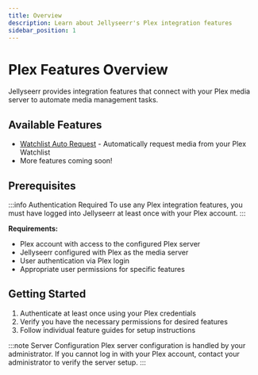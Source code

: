 ```yaml
---
title: Overview
description: Learn about Jellyseerr's Plex integration features
sidebar_position: 1
---
```


# Plex Features Overview

Jellyseerr provides integration features that connect with your Plex media server to automate media management tasks.

## Available Features

- [Watchlist Auto Request](./plex/watchlist-auto-request) - Automatically request media from your Plex Watchlist
- More features coming soon!

## Prerequisites

:::info Authentication Required
To use any Plex integration features, you must have logged into Jellyseerr at least once with your Plex account.
:::

**Requirements:**
- Plex account with access to the configured Plex server
- Jellyseerr configured with Plex as the media server
- User authentication via Plex login
- Appropriate user permissions for specific features

## Getting Started

1. Authenticate at least once using your Plex credentials
2. Verify you have the necessary permissions for desired features
3. Follow individual feature guides for setup instructions

:::note Server Configuration
Plex server configuration is handled by your administrator. If you cannot log in with your Plex account, contact your administrator to verify the server setup.
:::